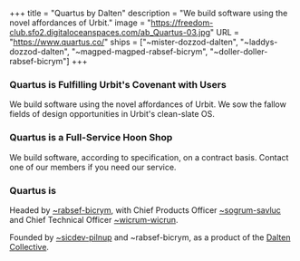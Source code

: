 +++
title = "Quartus by Dalten"
description = "We build software using the novel affordances of Urbit."
image = "https://freedom-club.sfo2.digitaloceanspaces.com/ab_Quartus-03.jpg"
URL = "https://www.quartus.co/"
ships = ["~mister-dozzod-dalten", "~laddys-dozzod-dalten", "~magped-magped-rabsef-bicrym", "~doller-doller-rabsef-bicrym"]
+++

### Quartus is Fulfilling Urbit's Covenant with Users

We build software using the novel affordances of Urbit. We sow the fallow fields of design opportunities in Urbit's clean-slate OS.

### Quartus is a Full-Service Hoon Shop

We build software, according to specification, on a contract basis. Contact one of our members if you need our service.

### Quartus is

Headed by [~rabsef-bicrym](https://urbit.org/ids/~rabsef-bicrym), with Chief Products Officer [~sogrum-savluc](https://urbit.org/ids/~sogrum-savluc) and Chief Technical Officer [~wicrum-wicrun](https://urbit.org/ids/~wicrum-wicrun).

Founded by [~sicdev-pilnup](https://urbit.org/ids/~sicdev-pilnup) and ~rabsef-bicrym, as a product of the [Dalten Collective](https://dalten.org/).
